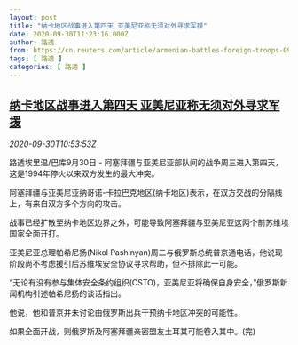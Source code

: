 ```yaml
---
layout: post
title: "纳卡地区战事进入第四天 亚美尼亚称无须对外寻求军援"
date: 2020-09-30T11:23:16.000Z
author: 路透
from: https://cn.reuters.com/article/armenian-battles-foreign-troops-0930-idCNKBS26L1YZ
tags: [ 路透 ]
categories: [ 路透 ]
---
```

<!--1601464996000-->
[纳卡地区战事进入第四天 亚美尼亚称无须对外寻求军援](https://cn.reuters.com/article/armenian-battles-foreign-troops-0930-idCNKBS26L1YZ)
------

<div>
<div><i>2020-09-30T10:53:53Z</i></div><p>路透埃里温/巴库9月30日 - 阿塞拜疆与亚美尼亚部队间的战争周三进入第四天，这是1994年停火以来双方发生的最大冲突。</p><p>阿塞拜疆与亚美尼亚纳哥诺-卡拉巴克地区(纳卡地区)表示，在双方交战的分隔线上，有来自双方多个方向的攻击。</p><p>战事已经扩散至纳卡地区边界之外，可能导致阿塞拜疆与亚美尼亚这两个前苏维埃国家全面开打。</p><p>亚美尼亚总理帕希尼扬(Nikol Pashinyan)周二与俄罗斯总统普京通电话，他说现阶段尚不考虑援引后苏维埃安全协议寻求帮助，但不排除此一可能。</p><p>“无论有没有参与集体安全条约组织(CSTO)，亚美尼亚将确保自身安全，”俄罗斯新闻机构引述帕希尼扬的谈话指出。</p><p>他说，他和普京并未讨论由俄罗斯出兵干预纳卡地区冲突的可能性。</p><p>如果全面开战，则俄罗斯及阿塞拜疆亲密盟友土耳其可能卷入其中。(完)</p>
</div>
